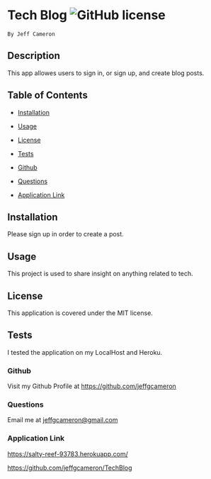 # Tech Blog ![GitHub license](https://img.shields.io/badge/license-MIT-blue.svg)
    By Jeff Cameron

## Description
This app allowes users to sign in, or sign up, and create blog posts.

## Table of Contents

* [Installation](#installation)


* [Usage](#usage)


* [License](#license)


* [Tests](#test)


* [Github](#github)


* [Questions](#questions)


* [Application Link](#application-link)


## Installation
Please sign up in order to create a post.

## Usage
This project is used to share insight on anything related to tech.

## License
This application is covered under the MIT license.

## Tests
I tested the application on my LocalHost and Heroku.

### Github
Visit my Github Profile at https://github.com/jeffgcameron

### Questions 
Email me at jeffgcameron@gmail.com

### Application Link
https://salty-reef-93783.herokuapp.com/

https://github.com/jeffgcameron/TechBlog
